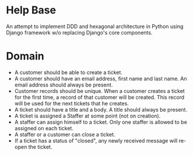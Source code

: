 Help Base
========================

An attempt to implement DDD and hexagonal architecture in Python using Django framework w/o replacing Django's core components.

Domain
========================

- A customer should be able to create a ticket.
- A customer should have an email address, first name and last name. An email address should always be present.
- Customer records should be unique. When a customer creates a ticket for the first time, a record of that customer will be created. This record will be used for the next tickets that he creates.
- A ticket should have a title and a body. A title should always be present.
- A ticket is assigned a Staffer at some point (not on creation).
- A staffer can assign himself to a ticket. Only one staffer is allowed to be assigned on each ticket.
- A staffer or a customer can close a ticket.
- If a ticket has a status of "closed", any newly received message will re-open the ticket.
